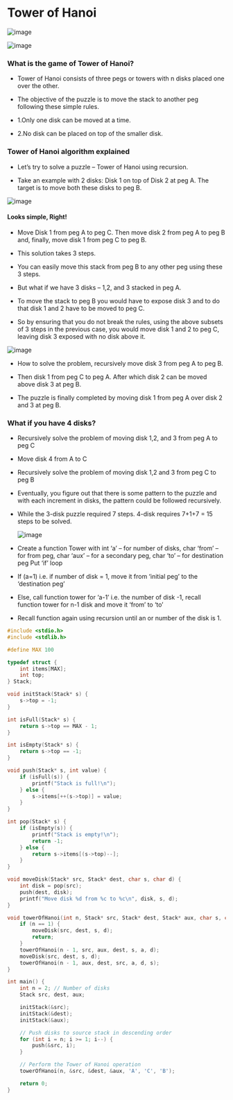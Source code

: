 # Tower of Hanoi

![image](https://github.com/Gurupatil0003/DSA_Tutorial/assets/110026505/ed72cec0-e9e4-4c8d-94db-549a1b413128)

![image](https://github.com/Gurupatil0003/DSA_Tutorial/assets/110026505/2e161bef-777e-4f86-a565-14fe684bea77)

### What is the game of Tower of Hanoi?
- Tower of Hanoi consists of three pegs or towers with n disks placed one over the other.

- The objective of the puzzle is to move the stack to another peg following these simple rules.

- 1.Only one disk can be moved at a time.
- 2.No disk can be placed on top of the smaller disk.

### Tower of Hanoi algorithm explained
- Let’s try to solve a puzzle – Tower of Hanoi using recursion.

- Take an example with 2 disks: Disk 1 on top of Disk 2 at peg A. The target is to move both these disks to peg B.

![image](https://github.com/Gurupatil0003/DSA_Tutorial/assets/110026505/0c397f07-3107-44bd-b629-3c136998be39)


#### Looks simple, Right!

- Move Disk 1 from peg A to peg C. Then move disk 2 from peg A to peg B and, finally, move disk 1 from peg C to peg B.

- This solution takes 3 steps.

- You can easily move this stack from peg B to any other peg using these 3 steps.

- But what if we have 3 disks – 1,2, and 3 stacked in peg A.

- To move the stack to peg B you would have to expose disk 3 and to do that disk 1 and 2 have to be moved to peg C.

- So by ensuring that you do not break the rules, using the above subsets of 3 steps in the previous case, you would move disk 1 and 2 to peg C, leaving disk 3 
 exposed with no disk above it.

![image](https://github.com/Gurupatil0003/DSA_Tutorial/assets/110026505/5b08adc9-f35e-485f-b00f-9803627d0513)

- How to solve the problem, recursively move disk 3 from peg A to peg B.

- Then disk 1 from peg C to peg A. After which disk 2 can be moved above disk 3 at peg B.

- The puzzle is finally completed by moving disk 1 from peg A over disk 2 and 3 at peg B.

### What if you have 4 disks?

- Recursively solve the problem of moving disk 1,2, and 3 from peg A to peg C
- Move disk 4 from A to C
- Recursively solve the problem of moving disk 1,2 and 3 from peg C to peg B
- Eventually, you figure out that there is some pattern to the puzzle and with each increment in disks, the pattern could be followed recursively.

- While the 3-disk puzzle required 7 steps. 4-disk requires 7+1+7 = 15 steps to be solved.

  ![image](https://github.com/Gurupatil0003/DSA_Tutorial/assets/110026505/b6b67761-6343-44d0-8fb5-a80b5a4a629d)


- Create a function Tower with int ‘a’ – for number of disks, char ‘from’ – for from peg, char ‘aux’ – for a secondary peg, char ‘to’ – for destination peg
 Put ‘if’ loop
- If (a=1) i.e. if number of disk = 1, move it from ‘initial peg’ to the ‘destination peg’
- Else, call function tower for ‘a-1’ i.e. the number of disk -1, recall function tower for n-1 disk and move it ‘from’ to ‘to’
- Recall function again using recursion until an or number of the disk is 1.


~~~c
#include <stdio.h>
#include <stdlib.h>

#define MAX 100

typedef struct {
    int items[MAX];
    int top;
} Stack;

void initStack(Stack* s) {
    s->top = -1;
}

int isFull(Stack* s) {
    return s->top == MAX - 1;
}

int isEmpty(Stack* s) {
    return s->top == -1;
}

void push(Stack* s, int value) {
    if (isFull(s)) {
        printf("Stack is full!\n");
    } else {
        s->items[++(s->top)] = value;
    }
}

int pop(Stack* s) {
    if (isEmpty(s)) {
        printf("Stack is empty!\n");
        return -1;
    } else {
        return s->items[(s->top)--];
    }
}

void moveDisk(Stack* src, Stack* dest, char s, char d) {
    int disk = pop(src);
    push(dest, disk);
    printf("Move disk %d from %c to %c\n", disk, s, d);
}

void towerOfHanoi(int n, Stack* src, Stack* dest, Stack* aux, char s, char d, char a) {
    if (n == 1) {
        moveDisk(src, dest, s, d);
        return;
    }
    towerOfHanoi(n - 1, src, aux, dest, s, a, d);
    moveDisk(src, dest, s, d);
    towerOfHanoi(n - 1, aux, dest, src, a, d, s);
}

int main() {
    int n = 2; // Number of disks
    Stack src, dest, aux;

    initStack(&src);
    initStack(&dest);
    initStack(&aux);

    // Push disks to source stack in descending order
    for (int i = n; i >= 1; i--) {
        push(&src, i);
    }

    // Perform the Tower of Hanoi operation
    towerOfHanoi(n, &src, &dest, &aux, 'A', 'C', 'B');

    return 0;
}


~~~

